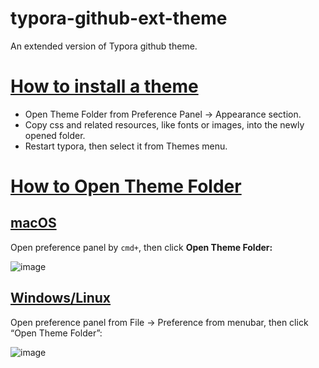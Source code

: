 # typora-github-ext-theme
An extended version of Typora github theme.

# [How to install a theme](http://theme.typora.io/doc/Install-Theme/)
- Open Theme Folder from Preference Panel → Appearance section.
- Copy css and related resources, like fonts or images, into the newly opened folder.
- Restart typora, then select it from Themes menu.

# [How to Open Theme Folder](http://theme.typora.io/doc/Install-Theme/)

## [macOS](http://theme.typora.io/doc/Install-Theme/)
Open preference panel by `cmd+`, then click **Open Theme Folder:**

![image](http://theme.typora.io/media/doc/install-theme/Snip20160921_1.png)

## [Windows/Linux](http://theme.typora.io/doc/Install-Theme/)
Open preference panel from File → Preference from menubar, then click “Open Theme Folder”:

![image](http://theme.typora.io/media/doc/install-theme/Snip20160921_2.png)
